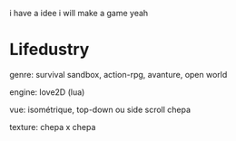 i have a idee i will make a game yeah
# Lifedustry
genre: survival sandbox, action-rpg, avanture, open world

engine: love2D (lua)

vue: isométrique, top-down ou side scroll chepa

texture: chepa x chepa
